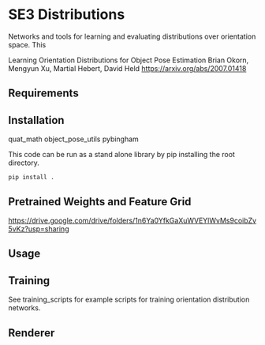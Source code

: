 # SE3 Distributions
Networks and tools for learning and evaluating distributions over orientation space. This 

Learning Orientation Distributions for Object Pose Estimation
Brian Okorn, Mengyun Xu, Martial Hebert, David Held
https://arxiv.org/abs/2007.01418

## Requirements

## Installation

quat_math
object_pose_utils
pybingham

This code can be run as a stand alone library by pip installing the root directory. 
```
pip install .
```
## Pretrained Weights and Feature Grid

https://drive.google.com/drive/folders/1n6Ya0YfkGaXuWVEYlWvMs9coibZv5vKz?usp=sharing

## Usage

## Training 
See training_scripts for example scripts for training orientation distribution networks.

## Renderer

